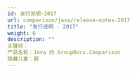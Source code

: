 ```yaml
---
id: 发行说明-2017
url: comparison/java/release-notes-2017
title: "发行说明 - 2017"
weight: 6
description: ""
关键词：
产品名称：Java 的 GroupDocs.Comparison
隐藏儿童：假
---
```


